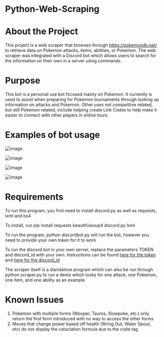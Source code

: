 # Python-Web-Scraping

# About the Project
This project is a web scraper that browses through https://pokemondb.net/ to retrieve data on Pokemon attacks, items, abilities, or Pokemon. The web scraper was integrated with a Discord bot which allows users to search for the information on their own in a server using commands.

# Purpose
This bot is a personal use bot focused mainly on Pokemon. It currently is used to assist when preparing for Pokemon tournaments through looking up information on attacks and Pokemon. Other uses not compeititve related, but still Pokemon related, include helping create Link Codes to help make it easier to connect with other players in online tours.

# Examples of bot usage

![image](https://user-images.githubusercontent.com/115382866/219090751-a8b44346-b90d-45e7-876f-0657fd32ee45.png)

![image](https://user-images.githubusercontent.com/115382866/219090771-dd2f2099-b1b9-4e03-ab58-5299efabcdd4.png)

![image](https://user-images.githubusercontent.com/115382866/219090797-d64ff860-a6cb-4200-a400-6a43cd689a97.png)

![image](https://user-images.githubusercontent.com/115382866/219090817-34214dba-f164-407f-acdc-3e5d0e632f33.png)

# Requirements
To run this program, you first need to install discord.py as well as requests, lxml and bs4

To install, run pip install requests beautifulsoup4 discord.py lxml

To run the program, python discordbot.py will run the bot, however you need to provide your own token for it to work

To run the discord bot in your own server, replace the parameters TOKEN and discord_id with your own. Instructions can be found [here for the token](https://www.writebots.com/discord-bot-token/#:~:text=at%20ALL%20COSTS!-,What%20is%20a%20Discord%20Bot%20Token%3F,in%20turn%20controls%20bot%20actions.) and [here for the discord_id](https://poshbot.readthedocs.io/en/latest/guides/backends/setup-discord-backend/#find-your-guild-id-server-id)

The scraper itself is a standalone program which can also be run through python scraper.py to run a demo which looks for one attack, one Pokemon, one item, and one ability as an example



# Known Issues
1. Pokemon with multiple forms (Wooper, Tauros, Slowpoke, etc.) only return the first form introduced with no way to access the other forms
2. Moves that change power based off health (Wring Out, Water Spout, etc) do not display the caluclation formula due to the code tag
